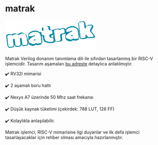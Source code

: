 # matrak

<p><img src="matrak.png" height="100"/></p>

Matrak Verilog donanım tanımlama dili ile sıfırdan tasarlanmış bir RISC-V işlemcidir. Tasarım aşamaları [bu adreste](https://necaticakaci.github.io/) detaylıca anlatılmıştır.

:heavy_check_mark: RV32I mimarisi

:heavy_check_mark: 2 aşamalı boru hattı

:heavy_check_mark: Nexys A7 üzerinde 50 Mhz saat frekansı

:heavy_check_mark: Düşük kaynak tüketimi (çekirdek: 788 LUT, 126 FF)

:heavy_check_mark: Kolaylıkla anlaşılabilir.

Matrak işlemci, RISC-V mimarisine ilgi duyanlar ve ilk defa işlemci tasarlayacaklar için rehber olması amacıyla hazırlanmıştır.
